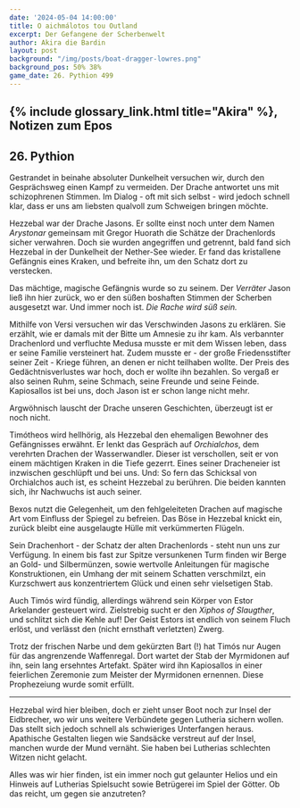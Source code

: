 ```yaml
---
date: '2024-05-04 14:00:00'
title: O aichmálotos tou Outland
excerpt: Der Gefangene der Scherbenwelt
author: Akira die Bardin
layout: post
background: "/img/posts/boat-dragger-lowres.png"
background_pos: 50% 38%
game_date: 26. Pythion 499
---
```


## {% include glossary_link.html title="Akira" %}, Notizen zum Epos

## 26. Pythion

Gestrandet in beinahe absoluter Dunkelheit versuchen wir, durch den Gesprächsweg einen Kampf zu vermeiden. Der Drache antwortet uns mit schizophrenen Stimmen. Im Dialog - oft mit sich selbst - wird jedoch schnell klar, dass er uns am liebsten qualvoll zum Schweigen bringen möchte.

Hezzebal war der Drache Jasons. Er sollte einst noch unter dem Namen _Arystonar_ gemeinsam mit Gregor Huorath die Schätze der Drachenlords sicher verwahren. Doch sie wurden angegriffen und getrennt, bald fand sich Hezzebal in der Dunkelheit der Nether-See wieder. Er fand das kristallene Gefängnis eines Kraken, und befreite ihn, um den Schatz dort zu verstecken.

Das mächtige, magische Gefängnis wurde so zu seinem. Der _Verräter_ Jason ließ ihn hier zurück, wo er den süßen boshaften Stimmen der Scherben ausgesetzt war. Und immer noch ist. _Die Rache wird süß sein._

Mithilfe von Versi versuchen wir das Verschwinden Jasons zu erklären. Sie erzählt, wie er damals mit der Bitte um Amnesie zu ihr kam. Als verbannter Drachenlord und verfluchte Medusa musste er mit dem Wissen leben, dass er seine Familie versteinert hat. Zudem musste er - der große Friedensstifter seiner Zeit - Kriege führen, an denen er nicht teilhaben wollte. Der Preis des Gedächtnisverlustes war hoch, doch er wollte ihn bezahlen. So vergaß er also seinen Ruhm, seine Schmach, seine Freunde und seine Feinde. Kapiosallos ist bei uns, doch Jason ist er schon lange nicht mehr.

Argwöhnisch lauscht der Drache unseren Geschichten, überzeugt ist er noch nicht.

Timótheos wird hellhörig, als Hezzebal den ehemaligen Bewohner des Gefängnisses erwähnt. Er lenkt das Gespräch auf _Orchialchos_, dem verehrten Drachen der Wasserwandler. Dieser ist verschollen, seit er von einem mächtigen Kraken in die Tiefe gezerrt. Eines seiner Dracheneier ist inzwischen geschlüpft und bei uns. Und: So fern das Schicksal von Orchialchos auch ist, es scheint Hezzebal zu berühren. Die beiden kannten sich, ihr Nachwuchs ist auch seiner.

Bexos nutzt die Gelegenheit, um den fehlgeleiteten Drachen auf magische Art vom Einfluss der Spiegel zu befreien. Das Böse in Hezzebal knickt ein, zurück bleibt eine ausgelaugte Hülle mit verkümmerten Flügeln.

Sein Drachenhort - der Schatz der alten Drachenlords - steht nun uns zur Verfügung. In einem bis fast zur Spitze versunkenen Turm finden wir Berge an Gold- und Silbermünzen, sowie wertvolle Anleitungen für magische Konstruktionen, ein Umhang der mit seinem Schatten verschmilzt, ein Kurzschwert aus konzentriertem Glück und einen sehr vielsetigen Stab.

Auch Timós wird fündig, allerdings während sein Körper von Estor Arkelander gesteuert wird. Zielstrebig sucht er den _Xiphos of Slaugther_, und schlitzt sich die Kehle auf! Der Geist Estors ist endlich von seinem Fluch erlöst, und verlässt den (nicht ernsthaft verletzten) Zwerg.

Trotz der frischen Narbe und dem gekürzten Bart (!) hat Timós nur Augen für das angrenzende Waffenregal. Dort wartet der Stab der Myrmidonen auf ihn, sein lang ersehntes Artefakt. Später wird ihn Kapiosallos in einer feierlichen Zeremonie zum Meister der Myrmidonen ernennen. Diese Prophezeiung wurde somit erfüllt.

---

Hezzebal wird hier bleiben, doch er zieht unser Boot noch zur Insel der Eidbrecher, wo wir uns weitere Verbündete gegen Lutheria sichern wollen. Das stellt sich jedoch schnell als schwieriges Unterfangen heraus. Apathische Gestalten liegen wie Sandsäcke verstreut auf der Insel, manchen wurde der Mund vernäht. Sie haben bei Lutherias schlechten Witzen nicht gelacht.

Alles was wir hier finden, ist ein immer noch gut gelaunter Helios und ein Hinweis auf Lutherias Spielsucht sowie Betrügerei im Spiel der Götter. Ob das reicht, um gegen sie anzutreten?
